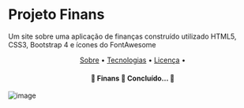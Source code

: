 # Projeto Finans
Um site sobre uma aplicação de finanças construído utilizado HTML5, CSS3, Bootstrap 4 e ícones do FontAwesome

<p align="center">
 <a href="#sobre">Sobre</a> •
 <a href="#tecnologias">Tecnologias</a> • 
 <a href="#licenc-a">Licença</a> • 
</p>

<h4 align="center"> 
	🚧  Finans 🚀 Concluído...  🚧
</h4>

![image](https://user-images.githubusercontent.com/44476242/111631339-09aac300-87d2-11eb-9969-3e07becd80a6.png)
